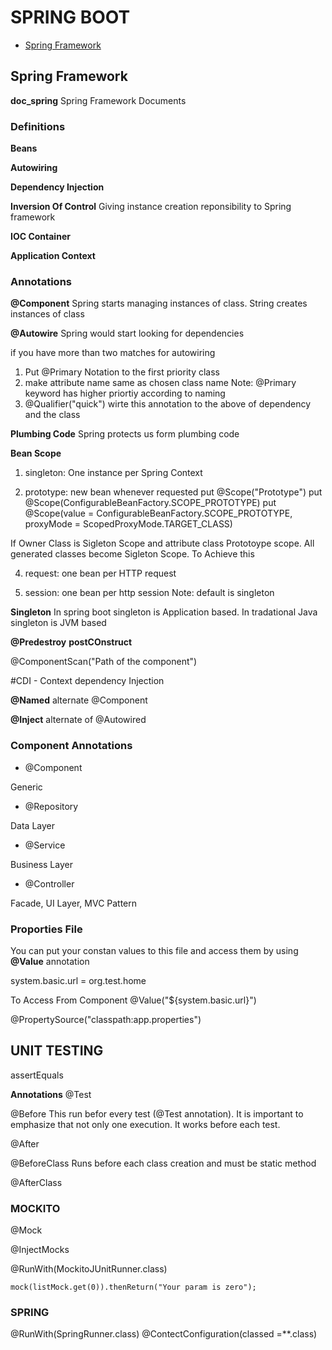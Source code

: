 # SPRING BOOT

- [Spring Framework](#springFramework)

## Spring Framework

**doc_spring**
Spring Framework Documents

### Definitions

**Beans**

**Autowiring**

**Dependency Injection**

**Inversion Of Control**
Giving instance creation reponsibility to Spring framework

**IOC Container**

**Application Context**

### Annotations

**@Component**
Spring starts managing instances of class. String creates instances of class

**@Autowire**
Spring would start looking for dependencies

if you have more than two matches for autowiring
1. Put @Primary Notation to the first priority class
2. make attribute name same as chosen class name
Note: @Primary keyword has higher priortiy according to naming
3. @Qualifier("quick") wirte this annotation to the above of dependency and the class

**Plumbing Code**
Spring protects us form plumbing code

**Bean Scope**
1. singleton: One instance per Spring Context

2. prototype: new bean whenever requested
put @Scope("Prototype")
put @Scope(ConfigurableBeanFactory.SCOPE_PROTOTYPE)
put @Scope(value = ConfigurableBeanFactory.SCOPE_PROTOTYPE, proxyMode = ScopedProxyMode.TARGET_CLASS)

If Owner Class is Sigleton Scope and attribute class Prototoype scope. All generated classes become Sigleton Scope. To Achieve this

4. request: one bean per HTTP request

5. session: one bean per http session
Note: default is singleton

**Singleton**
In spring boot singleton is Application based. In tradational Java singleton is JVM based

**@Predestroy**
**postCOnstruct**

@ComponentScan("Path of the component")

#CDI - Context dependency Injection

**@Named** 
alternate @Component

**@Inject**
alternate of @Autowired

### Component Annotations
- @Component

Generic

- @Repository

Data Layer

- @Service

Business Layer

- @Controller

Facade, UI Layer, MVC Pattern

### Proporties File

You can put your constan values to this file and access them by using **@Value** annotation

system.basic.url = org.test.home

To Access From Component
@Value("${system.basic.url}")

@PropertySource("classpath:app.properties")

## UNIT TESTING

assertEquals

**Annotations**
@Test

@Before
This run befor every test (@Test annotation). It is important to emphasize that not only one execution. It works before each test.

@After

@BeforeClass
Runs before each class creation and must be static method

@AfterClass

### MOCKITO
@Mock

@InjectMocks

@RunWith(MockitoJUnitRunner.class)

```
mock(listMock.get(0)).thenReturn("Your param is zero");
```
### SPRING
@RunWith(SpringRunner.class)
@ContectConfiguration(classed =**.class)
